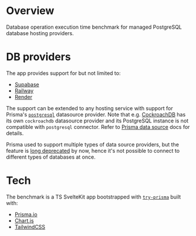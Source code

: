 # Overview
Database operation execution time benchmark for managed PostgreSQL database hosting providers.

# DB providers
The app provides support for but not limited to:
- [Supabase](https://supabase.com/)
- [Railway](https://railway.app/)
- [Render](https://render.com/)

The support can be extended to any hosting service with support for Prisma's [`postgresql`](https://www.prisma.io/docs/reference/api-reference/prisma-schema-reference#datasource) datasource provider.
Note that e.g. [CockroachDB](https://www.cockroachlabs.com) has its own `cockroachdb` datasource provider and its PostgreSQL instance is not compatible with `postgresql` connector. Refer to [Prisma data source](https://www.prisma.io/docs/concepts/components/prisma-schema/data-sources) docs for details.

Prisma used to support multiple types of data source providers, but the feature is [long deprecated](https://github.com/prisma/prisma/issues/3834) by now, hence it's not possible to connect to different types of databases at once.

# Tech
The benchmark is a TS SvelteKit app bootstrapped with [`try-prisma`](https://www.prisma.io/blog/try-prisma-announcment-Kv6bwRcdjd) built with:
- [Prisma.io](https://www.prisma.io/)
- [Chart.js](https://www.chartjs.org/)
- [TailwindCSS](https://tailwindcss.com/)
